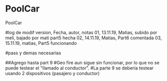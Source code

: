 # PoolCar
PoolCar

#log de modif 
version, Fecha, autor, notas
01, 13.11.19, Matias, subido por meli, bajado por mati part5 hecha
02, 14.11.19, Matias, Part6 comentada
03, 15.11.19, matias, Part5 funcionando

#pass y demas necesarias

##Agrego hasta part 9 
#Geo fire aun sigue sin funcionar, por lo que no se puede testear el "llamado al conductor". 
#La parte 9 se debería testear usando 2 dispositivos (pasajero y conductor) 
